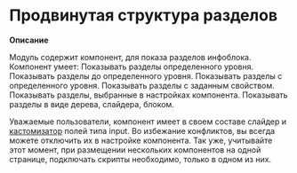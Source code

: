 # Продвинутая структура разделов


**Описание**

Модуль содержит компонент, для показа разделов инфоблока.
Компонент умеет:
Показывать разделы определенного уровня.
Показывать разделы до определенного уровня.
Показывать разделы с определенного уровня.
Показывать разделы с заданным свойством.
Показывать разделы, выбранные в настройках компонента.
Показывать разделы в виде дерева, слайдера, блоком.

Уважаемые пользователи, компонент имеет в своем составе слайдер и [кастомизатор](http://harvesthq.github.io/chosen/) полей типа input.
Во избежание конфликтов, вы всегда можете отключить их в настройке компонента. Так уже, учитывайте этот момент, при размещении нескольких компонентов на одной странице, подключать скрипты необходимо, только в одном из них.
